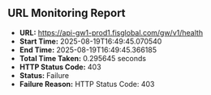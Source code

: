 ## URL Monitoring Report

- **URL:** https://api-gw1-prod1.fisglobal.com/gw/v1/health
- **Start Time:** 2025-08-19T16:49:45.070540
- **End Time:** 2025-08-19T16:49:45.366185
- **Total Time Taken:** 0.295645 seconds
- **HTTP Status Code:** 403
- **Status:** Failure
- **Failure Reason:** HTTP Status Code: 403
